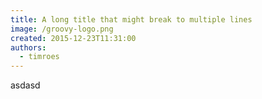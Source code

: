 ```yaml
---
title: A long title that might break to multiple lines
image: /groovy-logo.png
created: 2015-12-23T11:31:00
authors:
  - timroes
---
```


asdasd
